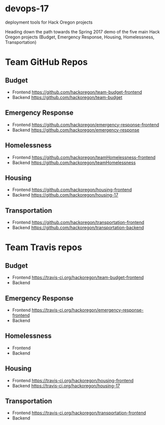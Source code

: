 # devops-17
deployment tools for Hack Oregon projects

Heading down the path towards the Spring 2017 demo of the five main Hack Oregon projects (Budget, Emergency Response, Housing, Homelessness, Transportation)


# Team GitHub Repos
## Budget
- Frontend https://github.com/hackoregon/team-budget-frontend
- Backend https://github.com/hackoregon/team-budget
## Emergency Response
- Frontend https://github.com/hackoregon/emergency-response-frontend
- Backend https://github.com/hackoregon/emergency-response
## Homelessness
- Frontend https://github.com/hackoregon/teamHomelessness-frontend
- Backend https://github.com/hackoregon/teamHomelessness
## Housing
- Frontend https://github.com/hackoregon/housing-frontend
- Backend https://github.com/hackoregon/housing-17
## Transportation
- Frontend https://github.com/hackoregon/transportation-frontend
- Backend https://github.com/hackoregon/transportation-backend

# Team Travis repos
## Budget
- Frontend https://travis-ci.org/hackoregon/team-budget-frontend
- Backend 
## Emergency Response
- Frontend https://travis-ci.org/hackoregon/emergency-response-frontend
- Backend 
## Homelessness
- Frontend 
- Backend 
## Housing
- Frontend https://travis-ci.org/hackoregon/housing-frontend
- Backend https://travis-ci.org/hackoregon/housing-17
## Transportation
- Frontend https://travis-ci.org/hackoregon/transportation-frontend
- Backend 
